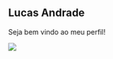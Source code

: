 ## Lucas Andrade 


Seja bem vindo ao meu perfil!

![](https://img.shields.io/badge/-Lucas_Andrade-0077b5?style=flat-square&logo=Linkedin&logoColor=white&link=https://www.linkedin.com/in/lucas-andrade-322634a8/)





<!--
**lucasdzuc/lucasdzuc** is a ✨ _special_ ✨ repository because its `README.md` (this file) appears on your GitHub profile.

Here are some ideas to get you started:

- 🔭 I’m currently working on ...
- 🌱 I’m currently learning ...
- 👯 I’m looking to collaborate on ...
- 🤔 I’m looking for help with ...
- 💬 Ask me about ...
- 📫 How to reach me: ...
- 😄 Pronouns: ...
- ⚡ Fun fact: ...
-->
